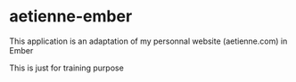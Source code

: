 # aetienne-ember

This application is an adaptation of my personnal website (aetienne.com) in Ember

This is just for training purpose
